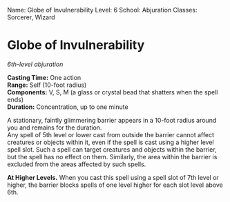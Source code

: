 Name: Globe of Invulnerability
Level: 6
School: Abjuration
Classes: Sorcerer, Wizard

# Globe of Invulnerability
_6th-level abjuration_

**Casting Time:** One action    
**Range:** Self (10-foot radius)    
**Components:** V, S, M (a glass or crystal bead that shatters when the spell ends)    
**Duration:** Concentration, up to one minute 

A stationary, faintly glimmering barrier appears in a 10-foot radius around you and remains for the duration.    
Any spell of 5th level or lower cast from outside the barrier cannot affect creatures or objects within it, even if the spell is cast using a higher level spell slot. Such a spell can target creatures and objects within the barrier, but the spell has no effect on them. Similarly, the area within the barrier is excluded from the areas affected by such spells. 

**At Higher Levels.** When you cast this spell using a spell slot of 7th level or higher, the barrier blocks spells of one level higher for each slot level above 6th.